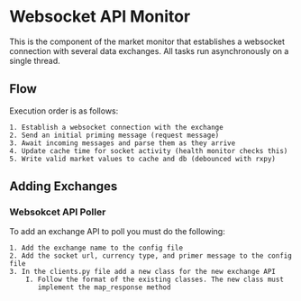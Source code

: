 # Websocket API Monitor

This is the component of the market monitor that establishes a websocket
 connection with several data exchanges. All tasks run asynchronously
 on a single thread.

## Flow

Execution order is as follows:

~~~
1. Establish a websocket connection with the exchange
2. Send an initial priming message (request message)
3. Await incoming messages and parse them as they arrive
4. Update cache time for socket activity (health monitor checks this)
5. Write valid market values to cache and db (debounced with rxpy)
~~~
## Adding Exchanges

### Websokcet API Poller
To add an exchange API to poll you must do the following:
~~~
1. Add the exchange name to the config file
2. Add the socket url, currency type, and primer message to the config file
3. In the clients.py file add a new class for the new exchange API
    I. Follow the format of the existing classes. The new class must
       implement the map_response method
~~~
